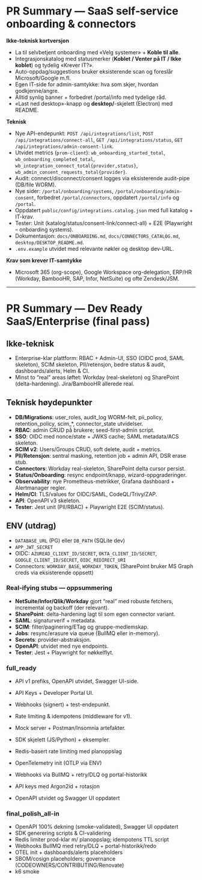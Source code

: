 # PR Summary — SaaS self‑service onboarding & connectors

**Ikke-teknisk kortversjon**
- La til selvbetjent onboarding med «Velg systemer» + **Koble til alle**.
- Integrasjonskatalog med statusmerker (**Koblet / Venter på IT / Ikke koblet**) og tydelig «Krever IT?». 
- Auto-oppdag/suggestions bruker eksisterende scan og foreslår Microsoft/Google m.fl.
- Egen IT-side for admin-samtykke: hva som skjer, hvordan godkjenne/angre.
- Alltid synlig banner + forbedret /portal/info med tydelige råd.
- «Last ned desktop»-knapp og **desktop/**-skjelett (Electron) med README.

**Teknisk**
- Nye API-endepunkt: `POST /api/integrations/list`, `POST /api/integrations/connect-all`, `GET /api/integrations/status`, `GET /api/integrations/admin-consent-link`.
- Utvidet metrics (`prom-client`): `wb_onboarding_started_total`, `wb_onboarding_completed_total`, `wb_integration_connect_total{provider,status}`, `wb_admin_consent_requests_total{provider}`.
- Audit: connect/disconnect/consent logges via eksisterende audit-pipe (DB/file WORM).
- Nye sider: `/portal/onboarding/systems`, `/portal/onboarding/admin-consent`, forbedret `/portal/connectors`, oppdatert `/portal/info` og `/portal`.
- Oppdatert `public/config/integrations.catalog.json` med full katalog + IT-krav.
- Tester: Unit (katalog/status/consent-link/connect-all) + E2E (Playwright – onboarding systems).
- Dokumentasjon: `docs/ONBOARDING.md`, `docs/CONNECTORS_CATALOG.md`, `desktop/DESKTOP_README.md`.
- `.env.example` utvidet med relevante nøkler og desktop dev-URL.

**Krav som krever IT-samtykke**
- Microsoft 365 (org-scope), Google Workspace org-delegation, ERP/HR (Workday, BambooHR, SAP, Infor, NetSuite) og ofte Zendesk/JSM.


---


# PR Summary — Dev Ready SaaS/Enterprise (final pass)

## Ikke-teknisk
- Enterprise-klar plattform: RBAC + Admin-UI, SSO (OIDC prod, SAML skeleton), SCIM skeleton, PII/retensjon, bedre status & audit, dashboards/alerts, Helm & CI.
- Minst to “real” areas løftet: Workday (real-skeleton) og SharePoint (delta-hardening). Jira/BambooHR allerede real.

## Teknisk høydepunkter
- **DB/Migrations**: user_roles, audit_log WORM-felt, pii_policy, retention_policy, scim_*, connector_state utvidelser.
- **RBAC**: admin CRUD på brukere; seed-first-admin script.
- **SSO**: OIDC med nonce/state + JWKS cache; SAML metadata/ACS skeleton.
- **SCIM v2**: Users/Groups CRUD, soft delete, audit + metrics.
- **PII/Retensjon**: sentral masking, retention job + admin API, DSR erase stub.
- **Connectors**: Workday real-skeleton, SharePoint delta cursor persist.
- **Status/Onboarding**: resync endpoint/knapp, wizard-oppgraderinger.
- **Observability**: nye Prometheus-metrikker, Grafana dashboard + Alertmanager regler.
- **Helm/CI**: TLS/values for OIDC/SAML, CodeQL/Trivy/ZAP.
- **API**: OpenAPI v3 skeleton.
- **Tester**: Jest unit (PII/RBAC) + Playwright E2E (SCIM/status).

## ENV (utdrag)
- `DATABASE_URL` (PG) eller `DB_PATH` (SQLite dev)
- `APP_JWT_SECRET`
- OIDC: `AZUREAD_CLIENT_ID/SECRET`, `OKTA_CLIENT_ID/SECRET`, `GOOGLE_CLIENT_ID/SECRET`, `OIDC_REDIRECT_URI`
- Connectors: `WORKDAY_BASE`, `WORKDAY_TOKEN`, (SharePoint bruker MS Graph creds via eksisterende oppsett)


### Real-ifying stubs — oppsummering
- **NetSuite/Infor/Qlik/Workday** gjort “real” med robuste fetchers, incremental og backoff (der relevant).
- **SharePoint**: delta-hardening lagt til som egen connector variant.
- **SAML**: signaturverif + metadata.
- **SCIM**: filter/paginering/ETag og gruppe-medlemskap.
- **Jobs**: resync/erasure via queue (BullMQ eller in-memory).
- **Secrets**: provider-abstraksjon.
- **OpenAPI**: utvidet med nye endpoints.
- **Tester**: Jest + Playwright for nøkkelflyt.


### full_ready
- API v1 prefiks, OpenAPI utvidet, Swagger UI-side.
- API Keys + Developer Portal UI.
- Webhooks (signert) + test-endepunkt.
- Rate limiting & idempotens (middleware for v1).
- Mock server + Postman/Insomnia artefakter.
- SDK skjelett (JS/Python) + eksempler.

- Redis-basert rate limiting med planoppslag
- OpenTelemetry init (OTLP via ENV)
- Webhooks via BullMQ + retry/DLQ og portal-historikk
- API keys med Argon2id + rotasjon
- OpenAPI utvidet og Swagger UI oppdatert


### final_polish_all-in
- OpenAPI 100% dekning (smoke-validated), Swagger UI oppdatert
- SDK generering scripts & CI-validering
- Redis limiter prod-klar m/ planoppslag; idempotens TTL script
- Webhooks BullMQ med retry/DLQ + portal-historikk/redo
- OTEL init + dashboards/alerts placeholders
- SBOM/cosign placeholders; governance (CODEOWNERS/CONTRIBUTING/Renovate)
- k6 smoke
